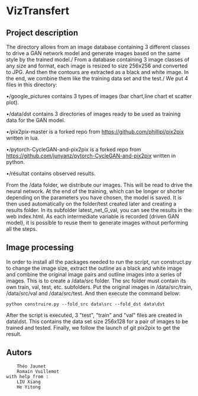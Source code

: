 ﻿VizTransfert
=====
Project description
-----
The directory allows from an image database containing 3 different classes to drive a GAN network model and generate images based on the same style by the trained model./
From a database containing 3 image classes of any size and format, each image is resized to size 256x256 and converted to JPG. And then the contours are extracted as a black and white image. In the end, we combine them like the training data set and the test./
We put 4 files in this directory:



•/google_pictures contains 3 types of images (bar chart,line chart et scatter plot).

•/data/dst contains 3 directories of images ready to be used as training data for the GAN model.

•/pix2pix-master is a forked repo from https://github.com/phillipi/pix2pix written in lua.

•/pytorch-CycleGAN-and-pix2pix is a forked repo from https://github.com/junyanz/pytorch-CycleGAN-and-pix2pix written in python.

•/résultat contains observed results.
		
From the /data folder, we distribute our images. This will be read to drive the neural network. At the end of the training, which can be longer or shorter depending on the parameters you have chosen, the model is saved.
It is then used automatically on the folder/test created later and creating a results folder. In its subfolder latest_net_G_val, you can see the results in the web index.html.
As each intermediate variable is recorded (driven GAN model), it is possible to reuse them to generate images without performing all the steps.


Image processing
--------
In order to install all the packages needed to run the script, run construct.py to change the image size, extract the outline as a black and white image and combine the original image pairs and outline images into a series of images. This is to create a /data/src folder. The src folder must contain its own train, val, test, etc. subfolders. Put the original images in /data/src/train, /data/src/val and /data/src/test. And then execute the command below:

`python construire.py --fold_src data\src --fold_dst data\dst`

After the script is executed, 3 "test", "train" and "val" files are created in data\dst. This contains the data set size 256x128 for a pair of images to be trained and tested. 
Finally, we follow the launch of git pix2pix to get the result.



Autors
-------------
		Théo Jaunet
		Romain Vuillemot
	with help from :
		LIU Xiang
		He Yitong

